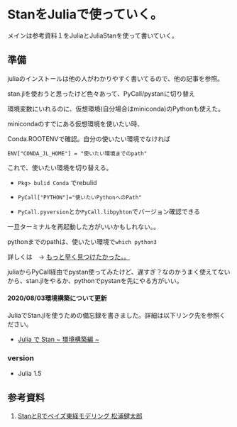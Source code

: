 # StanをJuliaで使っていく。

メインは参考資料１をJuliaとJuliaStanを使って書いていく。

## 準備

juliaのインストールは他の人がわかりやすく書いてるので、他の記事を参照。

stan.jlを使おうと思ったけど色々あって、PyCall/pystanに切り替え

環境変数にいれるのに、仮想環境(自分場合はminiconda)のPythonも使えた。

minicondaのすでにある仮想環境を使いたい時、

Conda.ROOTENVで確認。自分の使いたい環境でなければ

`ENV["CONDA_JL_HOME"] = "使いたい環境までのpath" `

これで、使いたい環境を切り替える。

- `Pkg> bulid Conda` でrebulid

- `PyCall["PYTHON"]="使いたいPythonへのPath"`

- `PyCall.pyversion`とか`PyCall.libpyhton`でバージョン確認できる

一旦ターミナルを再起動した方がいいかもしれない。。

pythonまでのpathは、使いたい環境で`which python3`

詳しくは　-> [もっと早く見つけたかった。。](https://qiita.com/ysaito8015@github/items/bee0846c227b10f3f369)

juliaからPyCall経由でpystan使ってみたけど、遅すぎ？なのかうまく使えてないから、stan.jlをやるか、pythonでpystanを先にやる方がいい。

#### 2020/08/03環境構築について更新

JuliaでStan.jlを使うための備忘録を書きました。詳細は以下リンク先を参照ください。

* [Julia で Stan ~ 環境構築編 ~](https://blog.hatena.ne.jp/daiki_tech/daiki-tech.hatenablog.com/edit?entry=26006613609655045)

### version

- Julia 1.5


## 参考資料

1. [StanとRでベイズ東経モデリング  松浦健太郎]()
